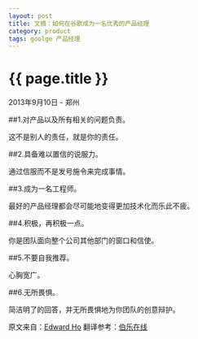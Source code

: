 ```yaml
---
layout: post
title: 文摘：如何在谷歌成为一名优秀的产品经理
category: product
tags: goolge 产品经理
---
```

{{ page.title }}
================
<p class="meta">2013年9月10日 - 郑州</p>
##1.对产品以及所有相关的问题负责。

这不是别人的责任，就是你的责任。

##2.具备难以置信的说服力。

通过信服而不是发号施令来完成事情。

##3.成为一名工程师。

最好的产品经理都会尽可能地变得更加技术化而乐此不疲。

##4.积极，再积极一点。

你是团队面向整个公司其他部门的窗口和信使。

##5.不要自我推荐。

心胸宽广。

##6.无所畏惧。

简洁明了的回答，并无所畏惧地为你团队的创意辩护。

原文来自：[Edward Ho](http://www.quora.com/Google/What-makes-someone-a-great-product-manager-at-Google/answer/Edward-Ho-1) 
翻译参考：[伯乐在线](http://www.jobbole.com)
